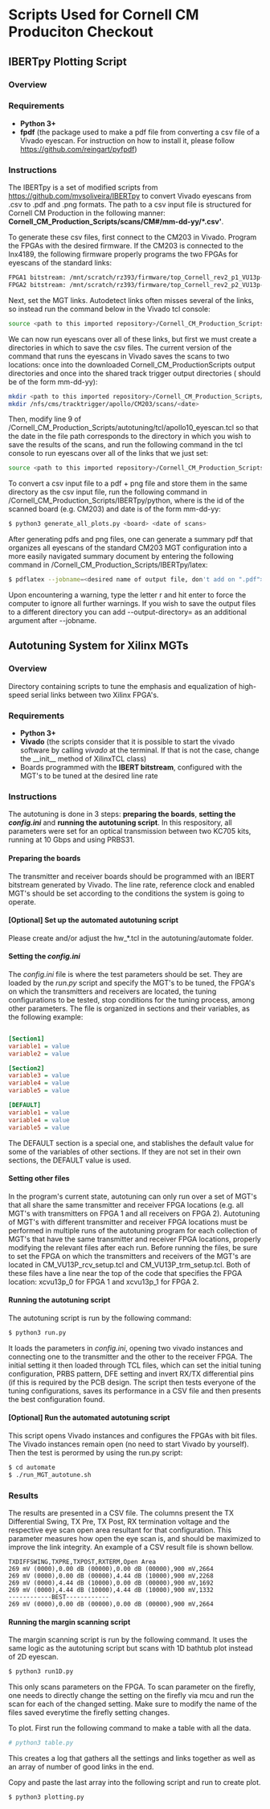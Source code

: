 # Scripts Used for Cornell CM Produciton Checkout

## IBERTpy Plotting Script
### Overview
### Requirements
- **Python 3+**
- **fpdf** (the package used to make a pdf file from converting a csv file of a Vivado eyescan. For instruction on how to install it, please follow https://github.com/reingart/pyfpdf) 
### Instructions
The IBERTpy is a set of modified scripts from https://github.com/mvsoliveira/IBERTpy to convert Vivado eyescans from .csv to .pdf and .png formats. The path to a csv input file is structured for Cornell CM Production in the following manner: **Cornell_CM_Production_Scripts/scans/CM#/mm-dd-yy/*.csv'**. 

To generate these csv files, first connect to the CM203 in Vivado.  Program the FPGAs with the desired firmware.  If the CM203 is connected to the lnx4189, the following firmware properly programs the two FPGAs for eyescans of the standard links:
```sh
FPGA1 bitstream: /mnt/scratch/rz393/firmware/top_Cornell_rev2_p1_VU13p-1-SM_7s_IBERT_lpGBT_v1_25GLHS.bit
FPGA2 bitstream: /mnt/scratch/rz393/firmware/top_Cornell_rev2_p2_VU13p-1-SM_7s_IBERT_lpGBT_v1_25GLHS.bit
```

Next, set the MGT links.  Autodetect links often misses several of the links, so instead run the command below in the Vivado tcl console:
```sh
source <path to this imported repository>/Cornell_CM_Production_Scripts/autotuning/tcl/CM_VU13P_setup_IBERT.tcl
```

We can now run eyescans over all of these links, but first we must create a directories in which to save the csv files.  The current version of the command that runs the eyescans in Vivado saves the scans to two locations: once into the downloaded Cornell_CM_ProductionScripts output directories and once into the shared track trigger output directories (<date> should be of the form mm-dd-yy):
```sh
mkdir <path to this imported repository>/Cornell_CM_Production_Scripts/scans/CM203/<date>
mkdir /nfs/cms/tracktrigger/apollo/CM203/scans/<date>
```

Then, modify line 9 of <path to this imported repository>/Cornell_CM_Production_Scripts/autotuning/tcl/apollo10_eyescan.tcl so that the date in the file path corresponds to the directory in which you wish to save the results of the scans, and run the following command in the tcl console to run eyescans over all of the links that we just set:
```sh
source <path to this imported repository>/Cornell_CM_Production_Scripts/autotuning/tcl/apollo10_eyescan.tcl
```

To convert a csv input file to a pdf + png file and store them in the same directory as the csv input file, run the following command in <path to this imported repository>/Cornell_CM_Production_Scripts/IBERTpy/python, where <board> is the id of the scanned board (e.g. CM203) and date is of the form mm-dd-yy:
```sh
$ python3 generate_all_plots.py <board> <date of scans>
```

After generating pdfs and png files, one can generate a summary pdf that organizes all eyescans of the standard CM203 MGT configuration into a more easily navigated summary document by entering the following command in <path to this imported repository>/Cornell_CM_Production_Scripts/IBERTpy/latex:
```sh
$ pdflatex --jobname=<desired name of output file, don't add on ".pdf"> "\def\dateofscans{<date of scans>} \input{eyescan_summary.tex}"
```
Upon encountering a warning, type the letter r and hit enter to force the computer to ignore all further warnings.  If you wish to save the output files to a different directory you can add --output-directory=<desired output directory> as an additional argument after --jobname.

## Autotuning System for Xilinx MGTs

### Overview
Directory containing scripts to tune the emphasis and equalization of
high-speed serial links between two Xilinx FPGA's.

### Requirements
- **Python 3+**
- **Vivado** (the scripts consider that it is possible to start the vivado
  software by calling *vivado* at the terminal. If that is not the case, change
  the \_\_init\_\_ method of XilinxTCL class)
- Boards programmed with the **IBERT bitstream**, configured with the MGT's to
  be tuned at the desired line rate

### Instructions
The autotuning is done in 3 steps: **preparing the boards**, **setting the
*config.ini*** and **running the autotuning script**. In this respository, all
parameters were set for an optical transmission between two KC705 kits, running
at 10 Gbps and using PRBS31.

#### Preparing the boards
The transmitter and receiver boards should be programmed with an IBERT bitstream
generated by Vivado. The line rate, reference clock and enabled MGT's should be
set according to the conditions the system is going to operate.

#### [Optional] Set up the automated autotuning script
Please create and/or adjust the hw_*.tcl in the autotuning/automate folder.

#### Setting the *config.ini*
The *config.ini* file is where the test parameters should be set. They are
loaded by the *run.py* script and specify the MGT's to be tuned, the FPGA's on which the transmitters and receivers are located, the tuning
configurations to be tested, stop conditions for the tuning process, among other
parameters. The file is organized in sections and their variables, as the
following example:

```INI

[Section1]
variable1 = value
variable2 = value

[Section2]
variable3 = value
variable4 = value
variable5 = value

[DEFAULT]
variable1 = value
variable4 = value
variable5 = value

```

The DEFAULT section is a special one, and stablishes the default value for some
of the variables of other sections. If they are not set in their own sections,
the DEFAULT value is used.

#### Setting other files
In the program's current state, autotuning can only run over a set of MGT's that all
share the same transmitter and receiver FPGA locations (e.g. all MGT's with
transmitters on FPGA 1 and all receivers on FPGA 2). Autotuning of MGT's with different
transmitter and receiver FPGA locations must be performed in multiple runs of the autotuning
program for each collection of MGT's that have the same transmitter and receiver FPGA
locations, properly modifying the relevant files after each run.
Before running the files, be sure to set the FPGA on which the transmitters and
receivers of the MGT's are located in CM_VU13P_rcv_setup.tcl and CM_VU13P_trm_setup.tcl.
Both of these files have a line near the top of the code that specifies the FPGA location:
xcvu13p_0 for FPGA 1 and xcvu13p_1 for FPGA 2.

#### Running the autotuning script
The autotuning script is run by the following command:

```sh
$ python3 run.py
```

It loads the parameters in *config.ini*, opening two vivado instances and
connecting one to the transmitter and the other to the receiver FPGA. The
initial setting it then loaded through TCL files, which can set the initial
tuning configuration, PRBS pattern, DFE setting and invert RX/TX differential
pins (if this is required by the PCB design. The script then tests everyone of
the tuning configurations, saves its performance in a CSV file and then presents
the best configuration found.

#### [Optional] Run the automated autotuning script
This script opens Vivado instances and configures the FPGAs with bit files. The 
Vivado instances remain open (no need to start Vivado by yourself). Then the test 
is perormed by using the run.py script:

```sh
$ cd automate
$ ./run_MGT_autotune.sh
```

### Results
The results are presented in a CSV file. The columns present the TX Differential
Swing, TX Pre, TX Post, RX termination voltage and the respective eye scan open
area resultant for that configuration. This parameter measures how open the eye
scan is, and should be maximized to improve the link integrity. An example of a
CSV result file is shown bellow.

```CSV
TXDIFFSWING,TXPRE,TXPOST,RXTERM,Open Area
269 mV (0000),0.00 dB (00000),0.00 dB (00000),900 mV,2664
269 mV (0000),0.00 dB (00000),4.44 dB (10000),900 mV,2268
269 mV (0000),4.44 dB (10000),0.00 dB (00000),900 mV,1692
269 mV (0000),4.44 dB (10000),4.44 dB (10000),900 mV,1332
------------BEST------------
269 mV (0000),0.00 dB (00000),0.00 dB (00000),900 mV,2664

```

#### Running the margin scanning script
The margin scanning script is run by the following command. It uses the same logic as the autotuning script but scans with 1D bathtub plot instead of 2D eyescan.

```sh
$ python3 run1D.py
```
This only scans parameters on the FPGA. To scan parameter on the firefly, one needs to directly change the setting on the firefly via mcu and run the scan for each of the changed setting. Make sure to modify the name of the files saved everytime the firefly setting changes.


To plot. First run the following command to make a table with all the data.
```sh
# python3 table.py
```
This creates a log that gathers all the settings and links together as well as an array of number of good links in the end.

Copy and paste the last array into the following script and run to create plot.

```sh
$ python3 plotting.py
```

